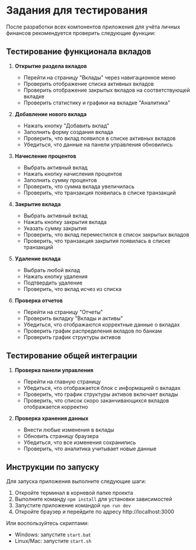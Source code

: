 # Задания для тестирования

После разработки всех компонентов приложения для учёта личных финансов рекомендуется проверить следующие функции:

## Тестирование функционала вкладов

1. **Открытие раздела вкладов**

   - Перейти на страницу "Вклады" через навигационное меню
   - Проверить отображение списка активных вкладов
   - Проверить отображение закрытых вкладов на соответствующей вкладке
   - Проверить статистику и графики на вкладке "Аналитика"

2. **Добавление нового вклада**

   - Нажать кнопку "Добавить вклад"
   - Заполнить форму создания вклада
   - Проверить, что вклад появился в списке активных вкладов
   - Убедиться, что данные на панели управления обновились

3. **Начисление процентов**

   - Выбрать активный вклад
   - Нажать кнопку начисления процентов
   - Заполнить сумму процентов
   - Проверить, что сумма вклада увеличилась
   - Проверить, что транзакция появилась в списке транзакций

4. **Закрытие вклада**

   - Выбрать активный вклад
   - Нажать кнопку закрытия вклада
   - Указать сумму закрытия
   - Проверить, что вклад переместился в список закрытых вкладов
   - Проверить, что транзакция закрытия появилась в списке транзакций

5. **Удаление вклада**

   - Выбрать любой вклад
   - Нажать кнопку удаления
   - Подтвердить удаление
   - Проверить, что вклад исчез из списка

6. **Проверка отчетов**
   - Перейти на страницу "Отчеты"
   - Проверить вкладку "Вклады и активы"
   - Убедиться, что отображаются корректные данные о вкладах
   - Проверить график распределения вкладов по банкам
   - Проверить график структуры активов

## Тестирование общей интеграции

1. **Проверка панели управления**

   - Перейти на главную страницу
   - Убедиться, что отображается блок с информацией о вкладах
   - Проверить, что график структуры активов включает вклады
   - Проверить, что список скоро заканчивающихся вкладов отображается корректно

2. **Проверка хранения данных**
   - Внести любые изменения в вклады
   - Обновить страницу браузера
   - Убедиться, что все изменения сохранились
   - Проверить, что аналитика учитывает новые данные

## Инструкции по запуску

Для запуска приложения выполните следующие шаги:

1. Откройте терминал в корневой папке проекта
2. Выполните команду `npm install` для установки зависимостей
3. Запустите приложение командой `npm run dev`
4. Откройте браузер и перейдите по адресу http://localhost:3000

Или воспользуйтесь скриптами:

- Windows: запустите `start.bat`
- Linux/Mac: запустите `start.sh`
